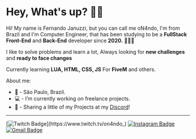 # Hey, What's up? 👋🏼


Hi! My name is Fernando Januzzi, but you can call me oN4ndo, I'm from Brazil and I'm Computer Engineer, that has been studying to be a **FullStack Front-End** and **Back-End** developer since **2020.** 👨🏽‍💻


I like to solve problems and learn a lot, Always looking for **new challenges** and **ready to face changes**


Currently learning **LUA, HTML, CSS, JS** For **FiveM** and others.


About me:
- 📍 - São Paulo, Brazil.
- 💻 - I’m currently working on freelance projects.
- 🔗 - Sharing a little of my Projects at my [Discord](https://discord.gg/DFRsaFQYMF)!

***

[![Twitch Badge](https://img.shields.io/badge/-@oN4ndo_-white?style=flat-square&labelColor=white&logo=twitch&logoColor=6441a5&link=https://www.twitch.tv/on4ndo_)](https://www.twitch.tv/on4ndo_) 
[![Instagram Badge](https://img.shields.io/badge/-@nfg.n4ndo-white?style=flat-square&logo=Instagram&logoColor=2f3136&link=https://www.instagram.com/nfg.n4ndo/)](https://www.instagram.com/nfg.n4ndo/) 
[![Gmail Badge](https://img.shields.io/badge/-fajs5002@gmai.com-white?style=flat-square&logo=Gmail&logoColor=red&link=fajs5002@gmail.com)](fajs5002@gmail.com)
